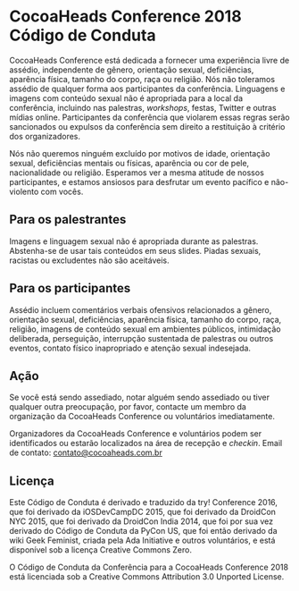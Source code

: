 # CocoaHeads Conference 2018 Código de Conduta

CocoaHeads Conference está dedicada a fornecer uma experiência livre de assédio, independente de gênero, orientação sexual, deficiências, aparência física, tamanho do corpo, raça ou religião. Nós não toleramos assédio de qualquer forma aos participantes da conferência. Linguagens e imagens com conteúdo sexual não é apropriada para a local da conferência, incluindo nas palestras, _workshops_, festas, Twitter e outras mídias online. Participantes da conferência que violarem essas regras serão sancionados ou expulsos da conferência sem direito a restituição à critério dos organizadores.

Nós não queremos ninguém excluído por motivos de idade, orientação sexual, deficiências mentais ou físicas, aparência ou cor de pele, nacionalidade ou religião. Esperamos ver a mesma atitude de nossos participantes, e estamos ansiosos para desfrutar um evento pacífico e não-violento com vocês.

## Para os palestrantes

Imagens e linguagem sexual não é apropriada durante as palestras. Abstenha-se de usar tais conteúdos em seus slides. Piadas sexuais, racistas ou excludentes não são aceitáveis.

## Para os participantes

Assédio incluem comentários verbais ofensivos relacionados a gênero, orientação sexual, deficiências, aparência física, tamanho do corpo, raça, religião, imagens de conteúdo sexual em ambientes públicos, intimidação deliberada, perseguição, interrupção sustentada de palestras ou outros eventos, contato físico inapropriado e atenção sexual indesejada.

## Ação

Se você está sendo assediado, notar alguém sendo assediado ou tiver qualquer outra preocupação, por favor, contacte um membro da organização da CocoaHeads Conference ou voluntários imediatamente.

Organizadores da CocoaHeads Conference e voluntários podem ser identificados ou estarão localizados na área de recepção e _checkin_. Email de contato: contato@cocoaheads.com.br

## Licença

Este Código de Conduta é derivado e traduzido da try! Conference 2016, que foi derivado da iOSDevCampDC 2015, que foi derivado da DroidCon NYC 2015, que foi derivado da DroidCon India 2014, que foi por sua vez derivado do Código de Conduta da PyCon US, que foi então derivado da wiki Geek Feminist, criada pela Ada Initiative e outros voluntários, e está disponível sob a licença Creative Commons Zero.

O Código de Conduta da Conferência para a CocoaHeads Conference 2018 está licenciada sob a Creative Commons Attribution 3.0 Unported License.
